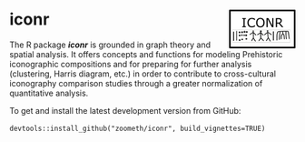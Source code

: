 # iconr <img src="/logo/iconr_logo.png" align="right" />

The R package ***iconr*** is grounded in graph theory and spatial analysis. It offers concepts and functions for modeling Prehistoric iconographic compositions and for preparing for further analysis (clustering, Harris diagram, etc.) in order to contribute to cross-cultural iconography comparison studies through a greater normalization of quantitative analysis.

To get and install the latest development version from GitHub:

```
devtools::install_github("zoometh/iconr", build_vignettes=TRUE)
```
